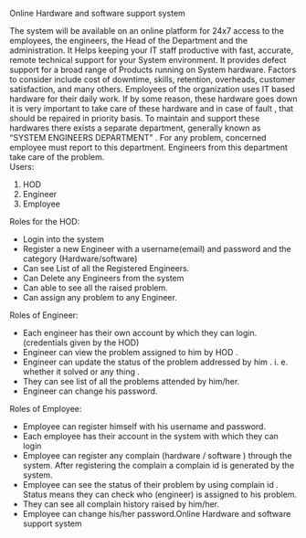 Online Hardware and software support system

The system will be available on an online platform for 24x7 access to the employees, the engineers, the Head of the Department and the
administration. It Helps keeping your IT staff productive with fast, accurate, remote technical support for your System environment. It provides
defect support for a broad range of Products running on System hardware.
Factors to consider include cost of downtime, skills, retention, overheads, customer satisfaction, and many others.
Employees of the organization uses IT based hardware for their daily work. If by some reason, these hardware goes down it is very
important to take care of these hardware and in case of fault , that should be repaired in priority basis. To maintain and support these
hardwares there exists a separate department, generally known as “SYSTEM ENGINEERS DEPARTMENT” . For any problem, concerned
employee must report to this department. Engineers from this department take care of the problem.</br>
Users:
1. HOD
2. Engineer
3. Employee

Roles for the HOD:</br>
- Login into the system </br>
- Register a new Engineer with a username(email) and password and the category (Hardware/software)</br>
- Can see List of all the Registered Engineers.</br>
- Can Delete any Engineers from the system</br>
- Can able to see all the raised problem.</br>
- Can assign any problem to any Engineer.</br>


Roles of Engineer:</br>
- Each engineer has their own account by which they can login.(credentials given by the HOD)</br>
- Engineer can view the problem assigned to him by HOD .</br>
- Engineer can update the status of the problem addressed by him . i. e. whether it solved or any thing .</br>
- They can see list of all the problems attended by him/her.</br>
- Engineer can change his password.</br>


Roles of Employee:</br>
- Employee can register himself with his username and password.</br>
- Each employee has their account in the system with which they can login</br>
- Employee can register any complain (hardware / software ) through the system. After registering the complain a complain id is
generated by the system.</br>
- Employee can see the status of their problem by using complain id . Status means they can check who (engineer) is assigned to
his problem.</br>
- They can see all complain history raised by him/her.</br>
- Employee can change his/her password.Online Hardware and software support system</br>
